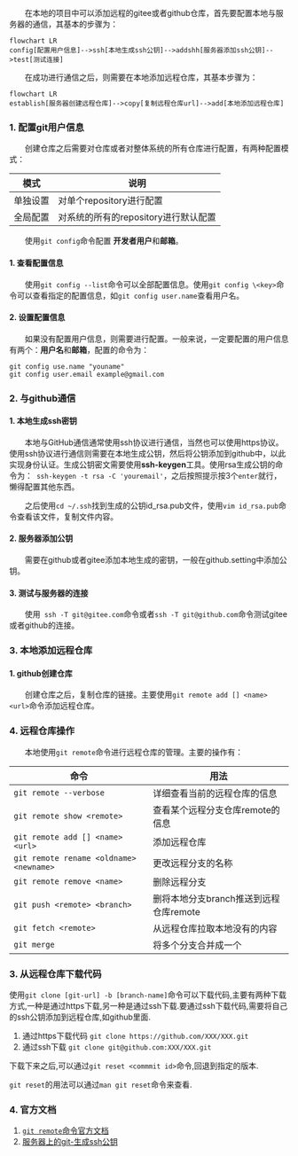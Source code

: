 &emsp;&emsp;在本地的项目中可以添加远程的gitee或者github仓库，首先要配置本地与服务器的通信，其基本的步骤为：

``` mermaid
flowchart LR
config[配置用户信息]-->ssh[本地生成ssh公钥]-->addshh[服务器添加ssh公钥]-->test[测试连接]
```

&emsp;&emsp;在成功进行通信之后，则需要在本地添加远程仓库，其基本步骤为：

``` mermaid
flowchart LR
establish[服务器创建远程仓库]-->copy[复制远程仓库url]-->add[本地添加远程仓库]
```
### 1. 配置git用户信息
&emsp;&emsp;创建仓库之后需要对仓库或者对整体系统的所有仓库进行配置，有两种配置模式：

| 模式     | 说明                                 |
| -------- | ------------------------------------ |
| 单独设置 | 对单个repository进行配置             |
| 全局配置 | 对系统的所有的repository进行默认配置 |

&emsp;&emsp;使用`git config`命令配置 **开发者用户**和**邮箱**。
#### 1. 查看配置信息
&emsp;&emsp;使用`git config --list`命令可以全部配置信息。使用`git config \<key>`命令可以查看指定的配置信息，如`git config user.name`查看用户名。
#### 2. 设置配置信息
&emsp;&emsp;如果没有配置用户信息，则需要进行配置。一般来说，一定要配置的用户信息有两个：**用户名**和**邮箱**，配置的命令为：
```
git config use.name "youname"
git config user.email example@gmail.com
```
### 2. 与github通信
#### 1. 本地生成ssh密钥
&emsp;&emsp;本地与GitHub通信通常使用ssh协议进行通信，当然也可以使用https协议。使用ssh协议进行通信则需要在本地生成公钥，然后将公钥添加到github中，以此实现身份认证。生成公钥密文需要使用**ssh-keygen**工具。使用rsa生成公钥的命令为：` ssh-keygen -t rsa -C 'youremail'`，之后按照提示按3个`enter`就行，懒得配置其他东西。

&emsp;&emsp;之后使用`cd ~/.ssh`找到生成的公钥id_rsa.pub文件，使用`vim id_rsa.pub`命令查看该文件，复制文件内容。
#### 2. 服务器添加公钥
&emsp;&emsp;需要在github或者gitee添加本地生成的密钥，一般在github.setting中添加公钥。
#### 3. 测试与服务器的连接
&emsp;&emsp;使用` ssh -T git@gitee.com`命令或者`ssh -T git@github.com`命令测试gitee或者github的连接。
### 3. 本地添加远程仓库
#### 1. github创建仓库
&emsp;&emsp;创建仓库之后，复制仓库的链接。主要使用`git remote add [] <name> <url>`命令添加远程仓库。
### 4. 远程仓库操作
&emsp;&emsp;本地使用`git remote`命令进行远程仓库的管理。主要的操作有：

| 命令                                    | 用法                                   |
| --------------------------------------- | -------------------------------------- |
| `git remote --verbose`                  | 详细查看当前的远程仓库的信息           |
| `git remote show <remote>`              | 查看某个远程分支仓库remote的信息       |
| `git remote add [] <name> <url>`        | 添加远程仓库                           |
| `git remote rename <oldname> <newname>` | 更改远程分支的名称                     |
| `git remote remove <name>`              | 删除远程分支                           |
| `git push <remote> <branch>`            | 删将本地分支branch推送到远程仓库remote |
| `git fetch <remote>`                    | 从远程仓库拉取本地没有的内容           |
| `git merge`                             | 将多个分支合并成一个                   |

### 3. 从远程仓库下载代码
使用`git clone [git-url] -b [branch-name]`命令可以下载代码,主要有两种下载方式,一种是通过https下载,另一种是通过ssh下载.要通过ssh下载代码,需要将自己的ssh公钥添加到远程仓库,如github里面.
1. 通过https下载代码
`git clone https://github.com/XXX/XXX.git`
2. 通过ssh下载
`git clone git@github.com:XXX/XXX.git`

下载下来之后,可以通过`git reset <commmit id>`命令,回退到指定的版本.

`git reset`的用法可以通过`man git reset`命令来查看.

### 4. 官方文档
1. [`git remote`命令官方文档](https://git-scm.com/docs/git-remote)
2. [服务器上的git-生成ssh公钥](https://git-scm.com/book/zh/v2/%E6%9C%8D%E5%8A%A1%E5%99%A8%E4%B8%8A%E7%9A%84-Git-%E7%94%9F%E6%88%90-SSH-%E5%85%AC%E9%92%A5)
